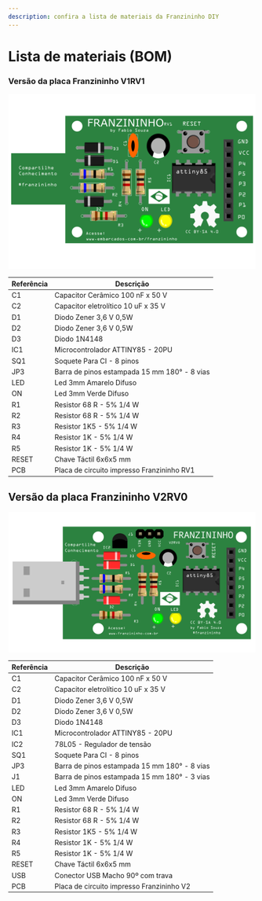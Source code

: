 ```yaml
---
description: confira a lista de materiais da Franzininho DIY
---
```


# Lista de materiais \(BOM\)

### Versão da placa Franzininho V1RV1

![](../.gitbook/assets/lista-01.png)

| Referência | Descrição |
| --- | --- |
| C1 | Capacitor Cerâmico 100 nF x 50 V |
| C2 | Capacitor eletrolítico 10 uF x 35 V |
| D1 | Diodo Zener 3,6 V 0,5W |
| D2 | Diodo Zener 3,6 V 0,5W |
| D3 | Diodo  1N4148 |
| IC1 | Microcontrolador ATTINY85 - 20PU |
| SQ1 | Soquete Para CI - 8 pinos |
| JP3 | Barra de pinos estampada 15 mm 180° - 8 vias |
| LED | Led 3mm Amarelo Difuso |
| ON | Led 3mm Verde Difuso |
| R1 | Resistor 68 R - 5% 1/4 W |
| R2 | Resistor 68 R - 5% 1/4 W |
| R3 | Resistor 1K5 - 5% 1/4 W |
| R4 | Resistor 1K - 5% 1/4 W |
| R5 | Resistor 1K - 5% 1/4 W |
| RESET | Chave Táctil 6x6x5 mm |
| PCB | Placa de circuito impresso Franzininho RV1 |

## Versão da placa Franzininho V2RV0

![V2](../.gitbook/assets/lista-02.png)

| Referência | Descrição |
| --- | --- |
| C1 | Capacitor Cerâmico 100 nF x 50 V |
| C2 | Capacitor eletrolítico 10 uF x 35 V |
| D1 | Diodo Zener 3,6 V 0,5W |
| D2 | Diodo Zener 3,6 V 0,5W |
| D3 | Diodo  1N4148 |
| IC1 | Microcontrolador ATTINY85 - 20PU |
| IC2 | 78L05 - Regulador de tensão |
| SQ1 | Soquete Para CI - 8 pinos |
| JP3 | Barra de pinos estampada 15 mm 180° - 8 vias |
| J1 | Barra de pinos estampada 15 mm 180° - 3 vias |
| LED | Led 3mm Amarelo Difuso |
| ON | Led 3mm Verde Difuso |
| R1 | Resistor 68 R - 5% 1/4 W |
| R2 | Resistor 68 R - 5% 1/4 W |
| R3 | Resistor 1K5 - 5% 1/4 W |
| R4 | Resistor 1K - 5% 1/4 W |
| R5 | Resistor 1K - 5% 1/4 W |
| RESET | Chave Táctil 6x6x5 mm |
| USB | Conector USB Macho 90º com trava |
| PCB | Placa de circuito impresso Franzininho V2 |

